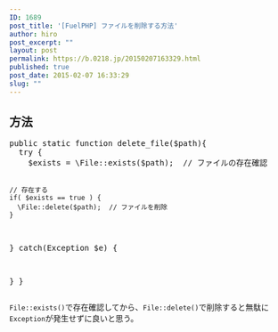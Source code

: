 ```yaml
---
ID: 1689
post_title: '[FuelPHP] ファイルを削除する方法'
author: hiro
post_excerpt: ""
layout: post
permalink: https://b.0218.jp/20150207163329.html
published: true
post_date: 2015-02-07 16:33:29
slug: ""
---
```

<!--more-->
<h2>方法</h2>
<pre class="prettyprint linenums lang-php">public static function delete_file($path){
  try {
    $exists = \File::exists($path);  // ファイルの存在確認

    // 存在する
    if( $exists == true ) {
      \File::delete($path);  // ファイルを削除
    }

  } catch(Exception $e) {
    
  }
}</pre>

<code>File::exists()</code>で存在確認してから、<code>File::delete()</code>で削除すると無駄に<code>Exception</code>が発生せずに良いと思う。